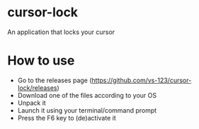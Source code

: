 # cursor-lock

An application that locks your cursor

# How to use

- Go to the releases page (https://github.com/vs-123/cursor-lock/releases)
- Download one of the files according to your OS
- Unpack it
- Launch it using your terminal/command prompt
- Press the F6 key to (de)activate it
